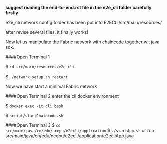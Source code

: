 **suggest reading the end-to-end.rst file in the e2e_cli folder carefully firstly**

e2e_cli network config folder has been put into E2ECLI/src/main/resources/

after revise several files, it finally works!

Now let us manipulate the Fabric network with chaincode together wit java sdk.

####Open Terminal 1

$ `cd src/main/resources/e2e_cli`

$ `./network_setup.sh restart`

Now we have start a minimal Fabric network

####Open Terminal 2
enter the cli docker environment

$ `docker exec -it cli bash`

$ `script/startChaincode.sh`

####Open Terminal 3
$ `cd src/main/java/cn/edu/ncepu/e2ecli/application`
$ `./startApp.sh`
or run src/main/java/cn/edu/ncepu/e2ecli/application/e2ecliApp.java

